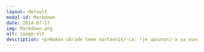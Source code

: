 ```yaml
---
layout: default
modal-id: Markdown
date: 2014-07-17
img: Markdown.png
alt: image-alt
description: <p>Nakon obrade teme nastavnik/-ca: *je upoznat/-a sa osnovama jezika za označavanje Markdown radi stilskog uređivanja repozitorijuma i onlajn svezaka sa zadacima; </p>
---
```

